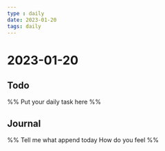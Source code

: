 ```yaml
---
type : daily
date: 2023-01-20
tags: daily
---
```


# 2023-01-20

## Todo
%%
Put your daily task here
%%


## Journal 
%%
Tell me what append today
How do you feel
%%